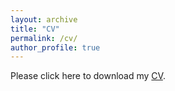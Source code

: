 ```yaml
---
layout: archive
title: "CV"
permalink: /cv/
author_profile: true
---
```


<object data="https://gpensamiento.github.io/files/GP_Academic_CV_Dec24.pdf" type="application/pdf" width="100%" height="1000px">
  <p>Please click here to download my <a href="https://gpensamiento.github.io/files/GP_Academic_CV_Dec24.pdf">CV</a>.</p>
</object>
